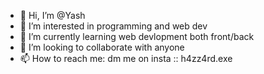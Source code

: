 - 👋 Hi, I’m @Yash
- 👀 I’m interested in programming and web dev
- 🌱 I’m currently learning web devlopment both front/back
- 💞️ I’m looking to collaborate with anyone
- 📫 How to reach me: dm me on insta :: h4zz4rd.exe

<!---
Yash-hazard/Yash-hazard is a ✨ special ✨ repository because its `README.md` (this file) appears on your GitHub profile.
You can click the Preview link to take a look at your changes.
--->
